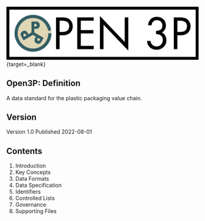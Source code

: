 [![Open Data Manchester](images/Open3PFullColour.jpg)](https://www.opendatamanchester.org.uk/plastics-packaging-portal/){target=_blank}

## Open3P: Definition

A data standard for the plastic packaging value chain.

## Version

Version 1.0 Published 2022-08-01

## Contents

1. Introduction
2. Key Concepts
3. Data Formats
4. Data Specification
5. Identifiers
6. Controlled Lists
7. Governance
8. Supporting Files
